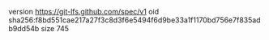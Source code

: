 version https://git-lfs.github.com/spec/v1
oid sha256:f8bd551cae217a27f3c8d3f6e5494f6d9be33a1f1170bd756e7f835adb9dd54b
size 745
